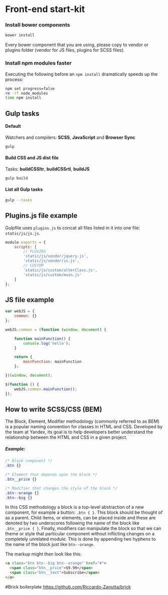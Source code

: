 # Front-end start-kit

### Install bower components

```bash
bower install
```

Every bower component that you are using, please copy to vendor or plugins folder (vendor for JS files, plugins for SCSS files).

### Install npm modules faster
Executing the following before an ```npm install``` dramatically speeds up the process:

```bash
npm set progress=false
rm -rf node_modules
time npm install
```

## Gulp tasks

#### Default
Watchers and compilers: **SCSS**, **JavaScript** and **Browser Sync**
```bash
gulp
```

#### Build CSS and JS dist file
Tasks: **buildCSSltr**, **buildCSSrtl**, **buildJS**
```bash
gulp build
```

#### List all Gulp tasks
```bash
gulp --tasks
```

## Plugins.js file example
Gulpfile uses ```plugins.js``` to concat all files listed in it into one file: ```static/js/js.js```.
```javascript
module.exports = {
	scripts: [
		// PLUGINS
		'static/js/vendor/jquery.js',
		'static/js/vendor/is.js',
		// CUSTOM
		'static/js/custom/alterClass.js',
		'static/js/custom/main.js'
	]
};
```

## JS file example
```javascript
var webJS = {
	common: {}
};

webJS.common = (function (window, document) {

	function mainFunction() {
		console.log('hello');
	}

	return {
		mainFunction: mainFunction
	};

})(window, document);

$(function () {
	webJS.common.mainFunction();
});
```

## How to write SCSS/CSS (BEM)

The Block, Element, Modifier methodology (commonly referred to as BEM) is a popular naming convention for classes in HTML and CSS. Developed by the team at Yandex, its goal is to help developers better understand the relationship between the HTML and CSS in a given project.

##### Example:
```css
/* Block component */
.btn {}

/* Element that depends upon the block */ 
.btn__price {}

/* Modifier that changes the style of the block */
.btn--orange {} 
.btn--big {}
```

In this CSS methodology a block is a top-level abstraction of a new component, for example a button: ```.btn { }```. This block should be thought of as a parent. Child items, or elements, can be placed inside and these are denoted by two underscores following the name of the block like ```.btn__price { }```. Finally, modifiers can manipulate the block so that we can theme or style that particular component without inflicting changes on a completely unrelated module. This is done by appending two hyphens to the name of the block just like ```btn--orange```.

The markup might then look like this:
```html
<a class="btn btn--big btn--orange" href="#">
  <span class="btn__price">$9.99</span>
  <span class="btn__text">Subscribe</span>
</a>
```

#Brick boilerplate
https://github.com/Riccardo-Zanutta/brick